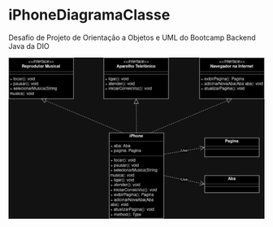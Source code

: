 # iPhoneDiagramaClasse
Desafio de Projeto de Orientação a Objetos e UML do Bootcamp Backend Java da DIO

![iPhoneDiagramaClasse](https://github.com/ChromaCaipira/iPhoneDiagramaClasse/blob/main/iPhoneDiagramaClasse.png)
